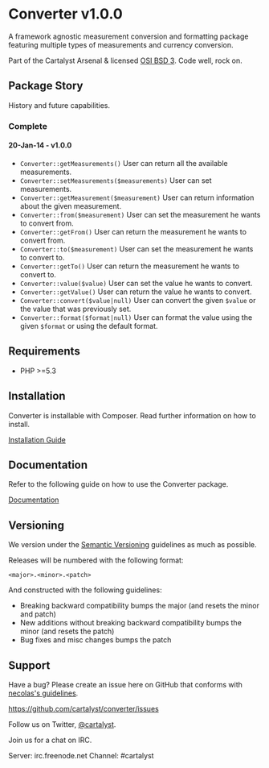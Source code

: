 # Converter v1.0.0

A framework agnostic measurement conversion and formatting package featuring multiple types of measurements and currency conversion.

Part of the Cartalyst Arsenal & licensed [OSI BSD 3](license.txt). Code well, rock on.

## Package Story

History and future capabilities.

### Complete

#### 20-Jan-14 - v1.0.0

- ```Converter::getMeasurements()``` User can return all the available measurements.
- ```Converter::setMeasurements($measurements)``` User can set measurements.
- ```Converter::getMeasurement($measurement)``` User can return information about the given measurement.
- ```Converter::from($measurement)``` User can set the measurement he wants to convert from.
- ```Converter::getFrom()``` User can return the measurement he wants to convert from.
- ```Converter::to($measurement)``` User can set the measurement he wants to convert to.
- ```Converter::getTo()``` User can return the measurement he wants to convert to.
- ```Converter::value($value)``` User can set the value he wants to convert.
- ```Converter::getValue()``` User can return the value he wants to convert.
- ```Converter::convert($value|null)``` User can convert the given `$value` or the value that was previously set.
- ```Converter::format($format|null)``` User can format the value using the given `$format` or using the default format.

## Requirements

- PHP >=5.3

## Installation

Converter is installable with Composer. Read further information on how to install.

[Installation Guide](http://cartalyst.com/manual/converter/introduction/installation)

## Documentation

Refer to the following guide on how to use the Converter package.

[Documentation](http://cartalyst.com/manual/converter)

## Versioning

We version under the [Semantic Versioning](http://semver.org/) guidelines as much as possible.

Releases will be numbered with the following format:

`<major>.<minor>.<patch>`

And constructed with the following guidelines:

* Breaking backward compatibility bumps the major (and resets the minor and patch)
* New additions without breaking backward compatibility bumps the minor (and resets the patch)
* Bug fixes and misc changes bumps the patch

## Support

Have a bug? Please create an issue here on GitHub that conforms with [necolas's guidelines](https://github.com/necolas/issue-guidelines).

https://github.com/cartalyst/converter/issues

Follow us on Twitter, [@cartalyst](http://twitter.com/cartalyst).

Join us for a chat on IRC.

Server: irc.freenode.net
Channel: #cartalyst
